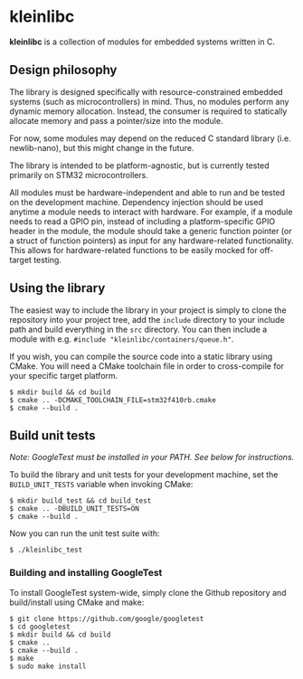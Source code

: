 # kleinlibc
**kleinlibc** is a collection of modules for embedded systems written in C.

## Design philosophy
The library is designed specifically with resource-constrained embedded
systems (such as microcontrollers) in mind. Thus, no modules perform 
any dynamic memory allocation. Instead, the consumer is required to 
statically allocate memory and pass a pointer/size into the module.

For now, some modules may depend on the reduced C standard library 
(i.e. newlib-nano), but this might change in the future.

The library is intended to be platform-agnostic, but is currently 
tested primarily on STM32 microcontrollers.

All modules must be hardware-independent and able to run and be tested 
on the development machine. Dependency injection should be used anytime 
a module needs to interact with hardware. For example, if a module 
needs to read a GPIO pin, instead of including a platform-specific GPIO 
header in the module, the module should take a generic function pointer 
(or a struct of function pointers) as input for any hardware-related 
functionality. This allows for hardware-related functions to be easily 
mocked for off-target testing.

## Using the library
The easiest way to include the library in your project is simply to 
clone the repository into your project tree, add the `include` 
directory to your include path and build everything in the `src`
directory. You can then include a module with e.g. 
`#include "kleinlibc/containers/queue.h"`.

If you wish, you can compile the source code into a static library 
using CMake. You will need a CMake toolchain file in order to 
cross-compile for your specific target platform.

```
$ mkdir build && cd build
$ cmake .. -DCMAKE_TOOLCHAIN_FILE=stm32f410rb.cmake
$ cmake --build .
```

## Build unit tests
*Note: GoogleTest must be installed in your PATH. See below for 
instructions.*

To build the library and unit tests for your development machine, set 
the `BUILD_UNIT_TESTS` variable when invoking CMake:

```
$ mkdir build_test && cd build_test
$ cmake .. -DBUILD_UNIT_TESTS=ON
$ cmake --build .
```

Now you can run the unit test suite with:
```
$ ./kleinlibc_test
```

### Building and installing GoogleTest

To install GoogleTest system-wide, simply clone the Github repository
and build/install using CMake and make:

```
$ git clone https://github.com/google/googletest
$ cd googletest
$ mkdir build && cd build
$ cmake ..
$ cmake --build .
$ make
$ sudo make install
```